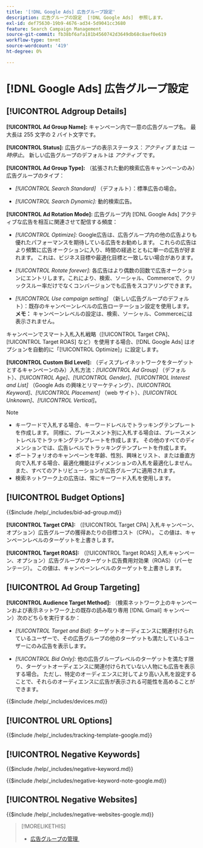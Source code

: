 ```yaml
---
title: '[!DNL Google Ads] 広告グループ設定'
description: 広告グループの設定  [!DNL Google Ads]  参照します。
exl-id: def75630-19b9-4676-ad34-5d9041cc3680
feature: Search Campaign Management
source-git-commit: fb38bf6afa181b4560742d3649db68c8aef0e619
workflow-type: tm+mt
source-wordcount: '419'
ht-degree: 0%

---
```


# [!DNL Google Ads] 広告グループ設定

## [!UICONTROL Adgroup Details]

**[!UICONTROL Ad Group Name]:** キャンペーン内で一意の広告グループ名。 最大長は 255 文字の 2 バイト文字です。

**[!UICONTROL Status]:** 広告グループの表示ステータス：*アクティブ* または *一時停止*。 新しい広告グループのデフォルトは *アクティブ* です。

**[!UICONTROL Ad Group Type]:** （拡張された動的検索広告キャンペーンのみ）広告グループのタイプ：

* *[!UICONTROL Search Standard]* （デフォルト）：標準広告の場合。

* *[!UICONTROL Search Dynamic]:* 動的検索広告。

**[!UICONTROL Ad Rotation Mode]:** 広告グループ内 [!DNL Google Ads] アクティブな広告を相互に関連させて配信する頻度：

* *[!UICONTROL Optimize]:* Google広告は、広告グループ内の他の広告よりも優れたパフォーマンスを期待している広告をお勧めします。 これらの広告はより頻繁に広告オークションに入り、時間の経過とともに単一の広告が好まれます。 これは、ビジネス目標や最適化目標と一致しない場合があります。

* *[!UICONTROL Rotate forever]:*   各広告はより偶数の回数で広告オークションにエントリします。これにより、検索、ソーシャル、Commerceで、クリックスルー率だけでなくコンバージョンでも広告をスコアリングできます。

* *[!UICONTROL Use campaign setting]* （新しい広告グループのデフォルト）：既存のキャンペーンレベルの広告ローテーション設定を使用します。 **メモ：** キャンペーンレベルの設定は、検索、ソーシャル、Commerceには表示されません。

キャンペーンでスマート入札入札戦略（[!UICONTROL Target CPA]、[!UICONTROL Target ROAS] など）を使用する場合、[!DNL Google Ads] はオプションを自動的に「[!UICONTROL Optimize]」に設定します。

**[!UICONTROL Custom Bid Level]:** （ディスプレイネットワークをターゲットとするキャンペーンのみ）入札方法：*[!UICONTROL Ad Group]* （デフォルト）、*[!UICONTROL Age]*、*[!UICONTROL Gender]*、*[!UICONTROL Interest and List]* （Google Ads の興味とリマーケティング）、*[!UICONTROL Keyword]*、*[!UICONTROL Placement]* （web サイト）、*[!UICONTROL Unknown]*、*[!UICONTROL Vertical]*。

>[!NOTE]
>
>* キーワードで入札する場合、キーワードレベルでトラッキングテンプレートを作成します。 同様に、プレースメント別に入札する場合は、プレースメントレベルでトラッキングテンプレートを作成します。 その他のすべてのディメンションでは、広告レベルでトラッキングテンプレートを作成します。
>* ポートフォリオのキャンペーンを年齢、性別、興味とリスト、または垂直方向で入札する場合、最適化機能はディメンションの入札を最適化しません。 また、すべてのアトリビューションが広告グループに適用されます。
>* 検索ネットワーク上の広告は、常にキーワード入札を使用します。

## [!UICONTROL Budget Options]

<!-- **[!UICONTROL Bid]:** -->

{{$include /help/_includes/bid-ad-group.md}}

**[!UICONTROL Target CPA]:** （[!UICONTROL Target CPA] 入札キャンペーン、オプション）広告グループの獲得あたりの目標コスト（CPA）。 この値は、キャンペーンレベルのターゲットを上書きします。

**[!UICONTROL Target ROAS]:** （[!UICONTROL Target ROAS] 入札キャンペーン、オプション）広告グループのターゲット広告費用対効果（ROAS）（パーセンテージ）。 この値は、キャンペーンレベルのターゲットを上書きします。

## [!UICONTROL Ad Group Targeting]

**[!UICONTROL Audience Target Method]:** （検索ネットワーク上のキャンペーンおよび表示ネットワーク上の既存の読み取り専用 [!DNL Gmail] キャンペーン）次のどちらを実行するか：

* *[!UICONTROL Target and Bid]:* ターゲットオーディエンスに関連付けられているユーザーで、その広告グループの他のターゲットも満たしているユーザーにのみ広告を表示します。

* *[!UICONTROL Bid Only]:* 他の広告グループレベルのターゲットを満たす限り、ターゲットオーディエンスに関連付けられていない人物にも広告を表示する場合。 ただし、特定のオーディエンスに対してより高い入札を設定することで、それらのオーディエンスに広告が表示される可能性を高めることができます。

<!-- **[!UICONTROL Devices]:** -->

{{$include /help/_includes/devices.md}}

## [!UICONTROL URL Options]

<!-- **[!UICONTROL Tracking Template]:** -->

{{$include /help/_includes/tracking-template-google.md}}

## [!UICONTROL Negative Keywords]

<!-- **[!UICONTROL Negative Keywords]:** -->

{{$include /help/_includes/negative-keyword.md}}

<!-- Note for **[!UICONTROL Negative Keywords]:** -->

{{$include /help/_includes/negative-keyword-note-google.md}}

## [!UICONTROL Negative Websites]

<!-- **[!UICONTROL Negative Websites]:** -->

{{$include /help/_includes/negative-websites-google.md}}

>[!MORELIKETHIS]
>
>* [&#x200B; 広告グループの管理 &#x200B;](/help/search-social-commerce/campaign-management/campaigns/ad-group-manage.md)
